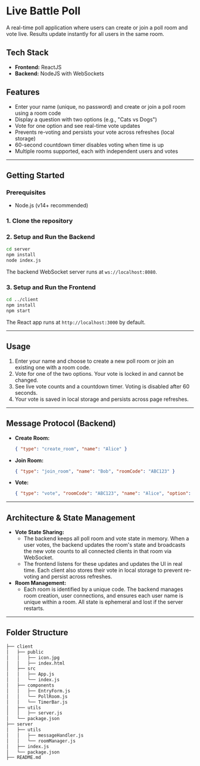 # Live Battle Poll

A real-time poll application where users can create or join a poll room and vote live. Results update instantly for all users in the same room.

## Tech Stack

- **Frontend:** ReactJS
- **Backend:** NodeJS with WebSockets

## Features

- Enter your name (unique, no password) and create or join a poll room using a room code
- Display a question with two options (e.g., "Cats vs Dogs")
- Vote for one option and see real-time vote updates
- Prevents re-voting and persists your vote across refreshes (local storage)
- 60-second countdown timer disables voting when time is up
- Multiple rooms supported, each with independent users and votes

---

## Getting Started

### Prerequisites

- Node.js (v14+ recommended)

### 1. Clone the repository

### 2. Setup and Run the Backend

```bash
cd server
npm install
node index.js
```

The backend WebSocket server runs at `ws://localhost:8080`.

### 3. Setup and Run the Frontend

```bash
cd ../client
npm install
npm start
```

The React app runs at `http://localhost:3000` by default.

---

## Usage

1. Enter your name and choose to create a new poll room or join an existing one with a room code.
2. Vote for one of the two options. Your vote is locked in and cannot be changed.
3. See live vote counts and a countdown timer. Voting is disabled after 60 seconds.
4. Your vote is saved in local storage and persists across page refreshes.

---

## Message Protocol (Backend)

- **Create Room:**
  ```json
  { "type": "create_room", "name": "Alice" }
  ```
- **Join Room:**
  ```json
  { "type": "join_room", "name": "Bob", "roomCode": "ABC123" }
  ```
- **Vote:**
  ```json
  { "type": "vote", "roomCode": "ABC123", "name": "Alice", "option": "cats" }
  ```

---

## Architecture & State Management

- **Vote State Sharing:**
  - The backend keeps all poll room and vote state in memory. When a user votes, the backend updates the room's state and broadcasts the new vote counts to all connected clients in that room via WebSocket.
  - The frontend listens for these updates and updates the UI in real time. Each client also stores their vote in local storage to prevent re-voting and persist across refreshes.
- **Room Management:**
  - Each room is identified by a unique code. The backend manages room creation, user connections, and ensures each user name is unique within a room. All state is ephemeral and lost if the server restarts.

---

## Folder Structure

```bash
├── client
│   ├── public
│   │   ├── icon.jpg
│   │   ├── index.html
│   ├── src
│   │   ├── App.js
│   │   └── index.js
│   ├── components
│   │   ├── EntryForm.js
│   │   └── PollRoom.js
│   │   └── TimerBar.js
│   ├── utils
│   │   ├── server.js
│   └── package.json
├── server
│   ├── utils
│   │   ├── messageHandler.js
│   │   └── roomManager.js
│   ├── index.js
│   └── package.json
├── README.md
```